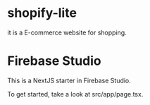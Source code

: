 # shopify-lite
it is a E-commerce website for shopping.
# Firebase Studio

This is a NextJS starter in Firebase Studio.

To get started, take a look at src/app/page.tsx.
